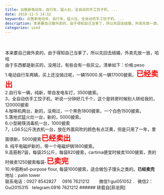 ```yaml
---
title: 出售新电动车，自行车，猛火灶，全自动仿手工饺子机，...
date: 2018-11-5 14:32
keywords: 出售新电动车，自行车，猛火灶，全自动仿手工饺子机，...
description: 本来要自己做外卖的，由于得知自己当爹了，所以先回去结婚，外卖先放一放，哈哈由于东西都是新买的，没用过，有些会有一些灰尘。清单如下：价格:peso1.电动自行车两辆，买上还没骑过呢，一辆15000.另一辆17000披索。已经卖出2.自行车一辆，纯新，带自发电车灯，3500披索。3，全自动仿手工饺子机，听说一分钟好几千个，这个是转房时候别人转给我的，120000披索4.咖啡机两台，新的，没用过，一个黑色1800披索，一个白色1500披索。5.落地式猛火灶一台，新的，5000披索。6.小型碗筷消毒机一台，1000披索7，LG6.5公斤洗衣机一台，放在外面风吹的颜色有点泛黄，但是只用了一年，里面很新，5000披索已经卖出8. 纯平电磁炉新的，带一个电磁炉锅1800披索。9.高筋粉7袋，每袋25公斤，每袋820披索，cartima便宜时候卖1000披索，贵的时候卖1250披索每袋-已卖完10.中筋粉all-purpose flour, 每袋1000披索，适合做包子馒头之类的。已经卖完地址：palm tower联系电话：0927 8542827     0916 7621212        微信1:gui051052 .   微信2：Gui2015315   telegram:0916 7621212
categories: used
---
```

<td class="t_f" id="postmessage_2219699">

<br/>
<br/>
本来要自己做外卖的，由于得知自己当爹了，所以先回去结婚，外卖先放一放，哈哈<img alt="" border="0" onclick="" onmouseover="" smilieid="131" src="static/image/smiley/default/lol.gif"/><br/>
由于东西都是新买的，没用过，有些会有一些灰尘。清单如下：价格:peso<br/>
1.电动自行车两辆，买上还没骑过呢，一辆15000.另一辆17000披索。<strong><font size="5"><font color="#ff0000">已经卖出</font></font></strong><br/>
2.自行车一辆，纯新，带自发电车灯，3500披索。<br/>
3，全自动仿手工饺子机，听说一分钟好几千个，这个是转房时候别人转给我的，120000披索<br/>
4.咖啡机两台，新的，没用过，一个黑色1800披索，一个白色1500披索。<br/>
5.落地式猛火灶一台，新的，5000披索。<br/>
6.小型碗筷消毒机一台，1000披索<br/>
7，LG6.5公斤洗衣机一台，放在外面风吹的颜色有点泛黄，但是只用了一年，里面很新，5000披索<strong><font size="5"><font color="#ff0000">已经卖出<br/>
</font></font></strong>8. 纯平电磁炉新的，带一个电磁炉锅1800披索。<br/>
9.高筋粉7袋，每袋25公斤，每袋820披索，cartima便宜时候卖1000披索，贵的时候卖1250披索每袋-<font size="5"><font color="#ff0000"><strong>已卖完</strong></font></font><br/>
10.中筋粉all-purpose flour, 每袋1000披索，适合做包子馒头之类的。<strong>已经卖完<br/>
</strong>地址：palm tower<br/>
联系电话：0927 8542827     0916 7621212        微信1:gui051052 .   微信2：Gui2015315   telegram:0916 7621212</td>
###### 转载自[菲龙网]